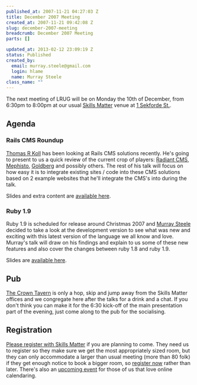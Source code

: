 ```yaml
--- 
published_at: 2007-11-21 04:27:03 Z
title: December 2007 Meeting
created_at: 2007-11-21 09:42:08 Z
slug: december-2007-meeting
breadcrumb: December 2007 Meeting
parts: []

updated_at: 2013-02-12 23:09:19 Z
status: Published
created_by: 
  email: murray.steele@gmail.com
  login: hlame
  name: Murray Steele
class_name: ""
---
```


The next meeting of LRUG will be on Monday the 10th of December, from 6:30pm to 8:00pm at our usual [Skills Matter](http://www.skillsmatter.com/) venue at [1 Sekforde St.](http://maps.google.co.uk/maps?f=q&hl=en&q=EC1R+0BE&layer=&ie=UTF8&z=16&om=1&iwloc=addr).

Agenda
------

### Rails CMS Roundup

[Thomas R Koll](http://tomk32.de) has been looking at Rails CMS solutions recently.  He's going to present to us a quick review of the current crop of players: [Radiant CMS](http://radiantcms.org/), [Mephisto](http://mephistoblog.com/), [Goldberg](http://www.goldberg.240gl.org/) and possibly others.  The rest of his talk will focus on how easy it is to integrate existing sites / code into these CMS solutions based on 2 example websites that he'll integrate the CMS's into during the talk.

Slides and extra content are [available here](http://ananasblau.com/ruby-on-rails-cms).

### Ruby 1.9

Ruby 1.9 is scheduled for release around Christmas 2007 and [Murray Steele](http://h-lame.com/) decided to take a look at the development version to see what was new and exciting with this latest version of the language we all know and love.  Murray's talk will draw on his findings and explain to us some of these new features and also cover the changes between ruby 1.8 and ruby 1.9.

Slides are [available here](http://www.slideshare.net/hlame/wierd-wonderful-ideas-an-overview-of-ruby-19/).

## Pub

[The Crown Tavern](http://fancyapint.com/pubs/pub199.html) is only a hop, skip and jump away from the Skills Matter offices and we congregate here after the talks for a drink and a chat.  If you don't think you can make it for the 6:30 kick-off of the main presentation part of the evening, just come along to the pub for the socialising.

Registration
------------

[Please register with Skills Matter](http://www.skillsmatter.com/lrug) if you are planning to come.  They need us to register so they make sure we get the most appropriately sized room, but they can only accommodate a larger than usual meeting (more than 80 folk) if they get enough notice to book a bigger room, so [register now](http://www.skillsmatter.com/lrug) rather than later.  There's also an [upcoming event](http://upcoming.yahoo.com/event/322274/) for those of us that love online calendaring. 


